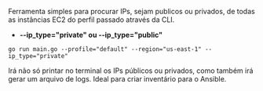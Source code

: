 Ferramenta simples para procurar IPs, sejam publicos ou privados, de todas as instâncias EC2 do perfil passado através da CLI.

- **--ip_type="private" ou --ip_type="public"**

```
go run main.go --profile="default" --region="us-east-1" --ip_type="private"
```
Irá não só printar no terminal os IPs públicos ou privados, como também irá gerar um arquivo de logs. Ideal para criar inventário para o Ansible.
